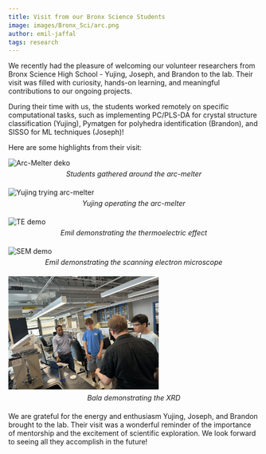 ```yaml
---
title: Visit from our Bronx Science Students
image: images/Bronx_Sci/arc.png
author: emil-jaffal
tags: research
---
```


We recently had the pleasure of welcoming our volunteer researchers from Bronx Science High School - Yujing, Joseph, and Brandon to the lab. Their visit was filled with curiosity, hands-on learning, and meaningful contributions to our ongoing projects.

During their time with us, the students worked remotely on specific computational tasks, such as implementing PC/PLS-DA for crystal structure classification (Yujing), Pymatgen for polyhedra identification (Brandon), and SISSO for ML techniques (Joseph)!

<!--more-->

Here are some highlights from their visit:

<img src="/images/Bronx_Sci/arc.png" alt="Arc-Melter deko" style="max-width: 60%; margin-bottom: 5px;" />
<div style="text-align:center; margin-bottom: 20px;"><em>Students gathered around the arc-melter</em></div>

<img src="/images/Bronx_Sci/arc_yujing.png" alt="Yujing trying arc-melter" style="max-width: 60%; margin-bottom: 5px;" />
<div style="text-align:center; margin-bottom: 20px;"><em>Yujing operating the arc-melter</em></div>

<img src="/images/Bronx_Sci/emil_TE.png" alt="TE demo" style="max-width: 60%; margin-bottom: 5px;" />
<div style="text-align:center; margin-bottom: 20px;"><em>Emil demonstrating the thermoelectric effect</em></div>

<img src="/images/Bronx_Sci/sem.png" alt="SEM demo" style="max-width: 60%; margin-bottom: 5px;" />
<div style="text-align:center; margin-bottom: 20px;"><em>Emil demonstrating the scanning electron microscope</em></div>

<img src="/images/Bronx_Sci/bala_prez.png" alt="Group presentation" style="max-width: 60%; margin-bottom: 5px;" />
<div style="text-align:center; margin-bottom: 20px;"><em>Bala demonstrating the XRD</em></div>

We are grateful for the energy and enthusiasm Yujing, Joseph, and Brandon brought to the lab. Their visit was a wonderful reminder of the importance of mentorship and the excitement of scientific exploration. We look forward to seeing all they accomplish in the future!
